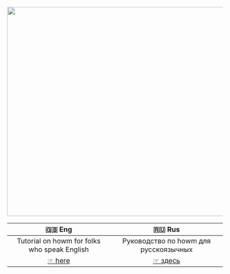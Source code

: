 <p align="left">
  <img src="https://github.com/Emacs101/howm-manual/blob/main/cover_howm.png" width="652" height="490">
</p>

| 🇬🇧 Eng        | 🇷🇺 Rus        | 
|:-------------:|:-------------:| 
|Tutorial on howm for folks who speak English|Руководство по howm для русскоязычных| 
| [☞ here](Eng.md) |[☞ здесь](RUS.md)|

